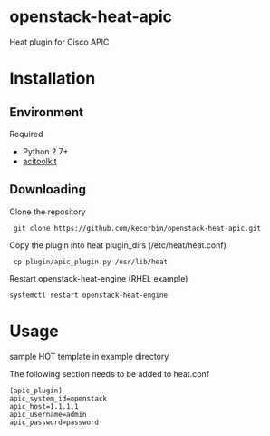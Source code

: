 openstack-heat-apic
====================

Heat plugin for Cisco APIC

# Installation


## Environment

Required

* Python 2.7+
* [acitoolkit](http://datacenter.github.io/acitoolkit/)


## Downloading

Clone the repository

     git clone https://github.com/kecorbin/openstack-heat-apic.git 

Copy the plugin into heat plugin_dirs (/etc/heat/heat.conf)
    
     cp plugin/apic_plugin.py /usr/lib/heat

Restart openstack-heat-engine (RHEL example)

    systemctl restart openstack-heat-engine
    


# Usage

sample HOT template in example directory


The following section needs to be added to heat.conf

    [apic_plugin]
    apic_system_id=openstack
    apic_host=1.1.1.1
    apic_username=admin
    apic_password=password

